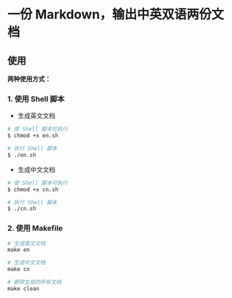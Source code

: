 # 一份 Markdown，输出中英双语两份文档

## 使用

**两种使用方式：**

### 1. 使用 Shell 脚本

- 生成英文文档

```sh
# 使 Shell 脚本可执行
$ chmod +x en.sh

# 执行 Shell 脚本
$ ./en.sh
```

- 生成中文文档

```sh
# 使 Shell 脚本可执行
$ chmod +x cn.sh

# 执行 Shell 脚本
$ ./cn.sh
```

### 2. 使用 Makefile

```makefile
# 生成英文文档
make en

# 生成中文文档
make cn

# 删除生成的所有文档
make clean
```
